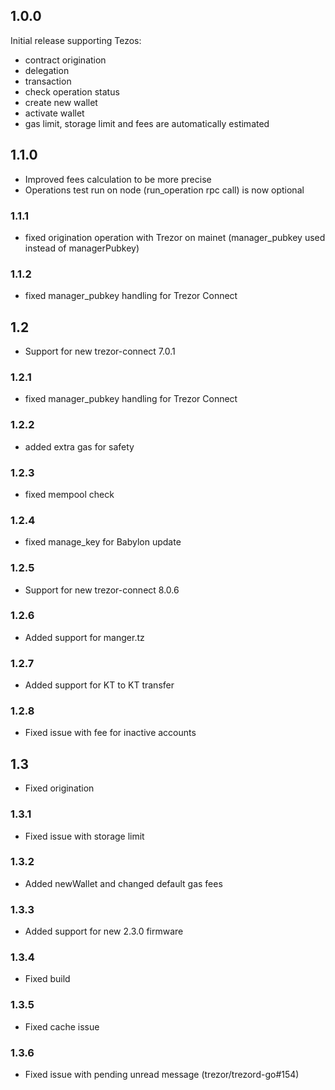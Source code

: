 ## 1.0.0
Initial release supporting Tezos:
- contract origination
- delegation
- transaction
- check operation status
- create new wallet
- activate wallet
- gas limit, storage limit and fees are automatically estimated

## 1.1.0
- Improved fees calculation to be more precise
- Operations test run on node (run_operation rpc call) is now optional

### 1.1.1
- fixed origination operation with Trezor on mainet (manager_pubkey used instead of managerPubkey)

### 1.1.2
- fixed manager_pubkey handling for Trezor Connect

## 1.2
- Support for new trezor-connect 7.0.1

### 1.2.1
- fixed manager_pubkey handling for Trezor Connect

### 1.2.2
- added extra gas for safety 

### 1.2.3
- fixed mempool check 

### 1.2.4
- fixed manage_key for Babylon update

### 1.2.5
- Support for new trezor-connect 8.0.6

### 1.2.6
- Added support for manger.tz 

### 1.2.7
- Added support for KT to KT transfer

### 1.2.8
- Fixed issue with fee for inactive accounts

## 1.3
- Fixed origination

### 1.3.1
- Fixed issue with storage limit 

### 1.3.2
- Added newWallet and changed default gas fees 

### 1.3.3
- Added support for new 2.3.0 firmware

### 1.3.4
- Fixed build

### 1.3.5
- Fixed cache issue

### 1.3.6
- Fixed issue with pending unread message (trezor/trezord-go#154)